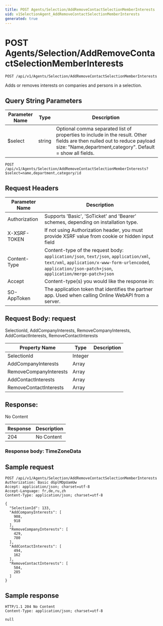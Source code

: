 ```yaml
---
title: POST Agents/Selection/AddRemoveContactSelectionMemberInterests
uid: v1SelectionAgent_AddRemoveContactSelectionMemberInterests
generated: true
---
```


# POST Agents/Selection/AddRemoveContactSelectionMemberInterests

```http
POST /api/v1/Agents/Selection/AddRemoveContactSelectionMemberInterests
```

Adds or removes interests on companies and persons in a selection.







## Query String Parameters

| Parameter Name | Type |  Description |
|----------------|------|--------------|
| $select | string |  Optional comma separated list of properties to include in the result. Other fields are then nulled out to reduce payload size: "Name,department,category". Default = show all fields. |

```http
POST /api/v1/Agents/Selection/AddRemoveContactSelectionMemberInterests?$select=name,department,category/id
```


## Request Headers

| Parameter Name | Description |
|----------------|-------------|
| Authorization  | Supports 'Basic', 'SoTicket' and 'Bearer' schemes, depending on installation type. |
| X-XSRF-TOKEN   | If not using Authorization header, you must provide XSRF value from cookie or hidden input field |
| Content-Type | Content-type of the request body: `application/json`, `text/json`, `application/xml`, `text/xml`, `application/x-www-form-urlencoded`, `application/json-patch+json`, `application/merge-patch+json` |
| Accept         | Content-type(s) you would like the response in:  |
| SO-AppToken | The application token that identifies the partner app. Used when calling Online WebAPI from a server. |

## Request Body: request 

SelectionId, AddCompanyInterests, RemoveCompanyInterests, AddContactInterests, RemoveContactInterests 

| Property Name | Type |  Description |
|----------------|------|--------------|
| SelectionId | Integer |  |
| AddCompanyInterests | Array |  |
| RemoveCompanyInterests | Array |  |
| AddContactInterests | Array |  |
| RemoveContactInterests | Array |  |

## Response:

No Content

| Response | Description |
|----------------|-------------|
| 204 | No Content |

### Response body: TimeZoneData


## Sample request

```http!
POST /api/v1/Agents/Selection/AddRemoveContactSelectionMemberInterests
Authorization: Basic dGplMDpUamUw
Accept: application/json; charset=utf-8
Accept-Language: fr,de,ru,zh
Content-Type: application/json; charset=utf-8

{
  "SelectionId": 133,
  "AddCompanyInterests": [
    908,
    918
  ],
  "RemoveCompanyInterests": [
    429,
    780
  ],
  "AddContactInterests": [
    494,
    162
  ],
  "RemoveContactInterests": [
    504,
    285
  ]
}
```

## Sample response

```http_
HTTP/1.1 204 No Content
Content-Type: application/json; charset=utf-8

null
```